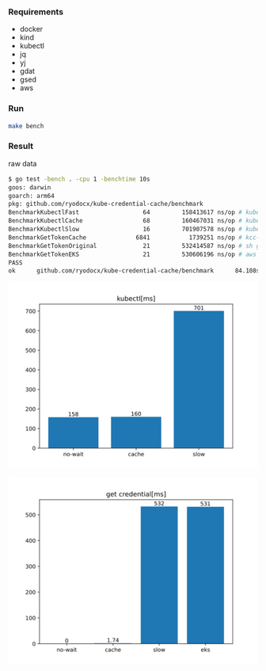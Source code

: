 ### Requirements
- docker
- kind
- kubectl
- jq
- yj
- gdat
- gsed
- aws

### Run

```sh
make bench
```

### Result


raw data

```sh
$ go test -bench . -cpu 1 -benchtime 10s
goos: darwin
goarch: arm64
pkg: github.com/ryodocx/kube-credential-cache/benchmark
BenchmarkKubectlFast                  64         158413617 ns/op # kubectl version --user kind-kcc-bench (no wait)
BenchmarkKubectlCache                 68         160467031 ns/op # kubectl version --user cache (use get-token-wait.sh with kcc-cache)
BenchmarkKubectlSlow                  16         701907578 ns/op # kubectl version --user slow  (use get-token-wait.sh only)
BenchmarkGetTokenCache              6841           1739251 ns/op # kcc-cache sh get-token-wait.sh
BenchmarkGetTokenOriginal             21         532414587 ns/op # sh get-token-wait.sh
BenchmarkGetTokenEKS                  21         530606196 ns/op # aws eks get-token --cluster-name example
PASS
ok      github.com/ryodocx/kube-credential-cache/benchmark      84.108s
```


![](./graph_kubectl.svg)

![](./graph_credential.svg)
